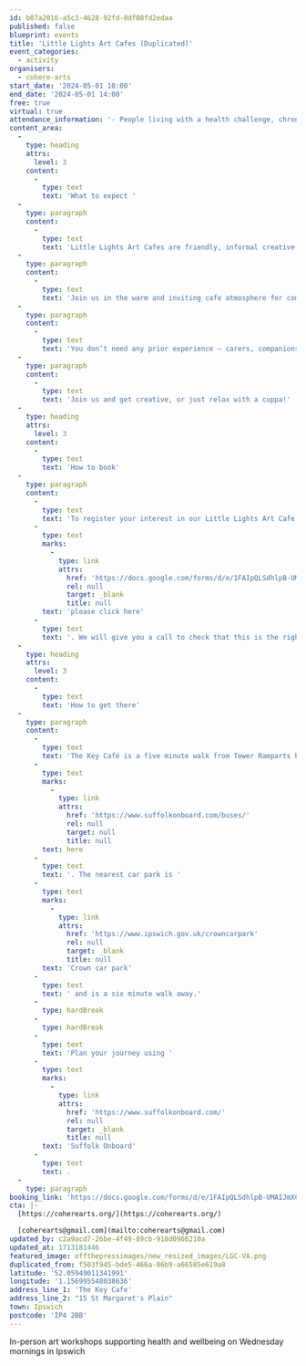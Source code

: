 ```yaml
---
id: b87a2016-a5c3-4628-92fd-0df08fd2edaa
published: false
blueprint: events
title: 'Little Lights Art Cafes (Duplicated)'
event_categories:
  - activity
organisers:
  - cohere-arts
start_date: '2024-05-01 10:00'
end_date: '2024-05-01 14:00'
free: true
virtual: true
attendance_information: '- People living with a health challenge, chronic illness, and/or disability'
content_area:
  -
    type: heading
    attrs:
      level: 3
    content:
      -
        type: text
        text: 'What to expect '
  -
    type: paragraph
    content:
      -
        type: text
        text: 'Little Lights Art Cafes are friendly, informal creative workshops for people who are living with long term health challenges, chronic illness or disability. '
  -
    type: paragraph
    content:
      -
        type: text
        text: 'Join us in the warm and inviting cafe atmosphere for complimentary tea/coffee and sweet treat whilst our lead artist Marie leads simple, optional art exercises. '
  -
    type: paragraph
    content:
      -
        type: text
        text: 'You don’t need any prior experience – carers, companions and guide dogs are warmly welcomed. '
  -
    type: paragraph
    content:
      -
        type: text
        text: 'Join us and get creative, or just relax with a cuppa!'
  -
    type: heading
    attrs:
      level: 3
    content:
      -
        type: text
        text: 'How to book'
  -
    type: paragraph
    content:
      -
        type: text
        text: 'To register your interest in our Little Lights Art Cafe workshops, '
      -
        type: text
        marks:
          -
            type: link
            attrs:
              href: 'https://docs.google.com/forms/d/e/1FAIpQLSdhlpB-UMAIJmXCiYFhKCaBHZCG5YfC0lcVwZESAuZh2m8r4w/viewform'
              rel: null
              target: _blank
              title: null
        text: 'please click here'
      -
        type: text
        text: '. We will give you a call to check that this is the right programme for you, and provide further details.'
  -
    type: heading
    attrs:
      level: 3
    content:
      -
        type: text
        text: 'How to get there'
  -
    type: paragraph
    content:
      -
        type: text
        text: 'The Key Café is a five minute walk from Tower Ramparts bus station in the town centre - see the latest bus timetables '
      -
        type: text
        marks:
          -
            type: link
            attrs:
              href: 'https://www.suffolkonboard.com/buses/'
              rel: null
              target: null
              title: null
        text: here
      -
        type: text
        text: '. The nearest car park is '
      -
        type: text
        marks:
          -
            type: link
            attrs:
              href: 'https://www.ipswich.gov.uk/crowncarpark'
              rel: null
              target: _blank
              title: null
        text: 'Crown car park'
      -
        type: text
        text: ' and is a six minute walk away.'
      -
        type: hardBreak
      -
        type: hardBreak
      -
        type: text
        text: 'Plan your journey using '
      -
        type: text
        marks:
          -
            type: link
            attrs:
              href: 'https://www.suffolkonboard.com/'
              rel: null
              target: _blank
              title: null
        text: 'Suffolk Onboard'
      -
        type: text
        text: .
  -
    type: paragraph
booking_link: 'https://docs.google.com/forms/d/e/1FAIpQLSdhlpB-UMAIJmXCiYFhKCaBHZCG5YfC0lcVwZESAuZh2m8r4w/viewform'
cta: |-
  [https://coherearts.org/](https://coherearts.org/)

  [coherearts@gmail.com](mailto:coherearts@gmail.com)
updated_by: c2a9acd7-26be-4f49-89cb-918d0960210a
updated_at: 1713181446
featured_image: offthepressimages/new_resized_images/LGC-VA.png
duplicated_from: f503f945-bde5-466a-86b9-a66585e619a8
latitude: '52.05949011341991'
longitude: '1.156995548038636'
address_line_1: 'The Key Cafe'
address_line_2: "15 St Margaret's Plain"
town: Ipswich
postcode: 'IP4 2BB'
---
```

In-person art workshops supporting health and wellbeing on Wednesday mornings in Ipswich